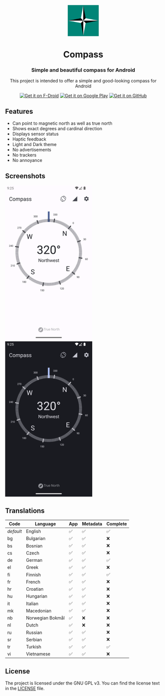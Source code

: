 <div align="center">

<img src="fastlane/metadata/android/en-US/images/icon.png" alt="Icon" height="100"/>

# Compass

### Simple and beautiful compass for Android

This project is intended to offer a simple and good-looking compass for Android

[<img src="https://fdroid.gitlab.io/artwork/badge/get-it-on.png"
alt="Get it on F-Droid"
height="80">](https://f-droid.org/packages/com.bobek.compass/)
[<img src="https://play.google.com/intl/en_us/badges/images/generic/en-play-badge.png"
alt="Get it on Google Play"
height="80">](https://play.google.com/store/apps/details?id=com.bobek.compass)
[<img src="https://i.ibb.co/q0mdc4Z/get-it-on-github.png"
alt="Get it on GitHub"
height="80">](https://github.com/Kr0oked/Compass/releases/latest)

</div>

## Features

* Can point to magnetic north as well as true north
* Shows exact degrees and cardinal direction
* Displays sensor status
* Haptic feedback
* Light and Dark theme
* No advertisements
* No trackers
* No annoyance

## Screenshots

<img src="fastlane/metadata/android/en-US/images/phoneScreenshots/1.png" alt="Screenshot Light theme" height="500"/>
<img src="fastlane/metadata/android/en-US/images/phoneScreenshots/2.png" alt="Screenshot Dark theme" height="500"/>

## Translations

| Code      | Language         | App                | Metadata           | Complete           |
|-----------|------------------|--------------------|--------------------|--------------------|
| *default* | English          | :white_check_mark: | :white_check_mark: | :white_check_mark: |
| bg        | Bulgarian        | :white_check_mark: | :white_check_mark: | :x:                |
| bs        | Bosnian          | :white_check_mark: | :white_check_mark: | :x:                |
| cs        | Czech            | :white_check_mark: | :white_check_mark: | :x:                |
| de        | German           | :white_check_mark: | :white_check_mark: | :white_check_mark: |
| el        | Greek            | :white_check_mark: | :white_check_mark: | :x:                |
| fi        | Finnish          | :white_check_mark: | :white_check_mark: | :white_check_mark: |
| fr        | French           | :white_check_mark: | :white_check_mark: | :x:                |
| hr        | Croatian         | :white_check_mark: | :white_check_mark: | :x:                |
| hu        | Hungarian        | :white_check_mark: | :white_check_mark: | :x:                |
| it        | Italian          | :white_check_mark: | :white_check_mark: | :x:                |
| mk        | Macedonian       | :white_check_mark: | :white_check_mark: | :x:                |
| nb        | Norwegian Bokmål | :white_check_mark: | :x:                | :x:                |
| nl        | Dutch            | :white_check_mark: | :x:                | :x:                |
| ru        | Russian          | :white_check_mark: | :white_check_mark: | :x:                |
| sr        | Serbian          | :white_check_mark: | :white_check_mark: | :x:                |
| tr        | Turkish          | :white_check_mark: | :white_check_mark: | :white_check_mark: |
| vi        | Vietnamese       | :white_check_mark: | :white_check_mark: | :x:                |

## License

The project is licensed under the GNU GPL v3.
You can find the license text in the [LICENSE](LICENSE) file.
